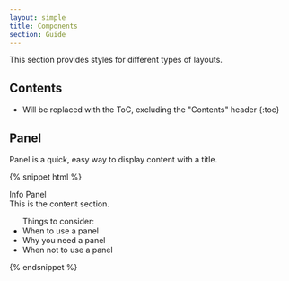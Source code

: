 ```yaml
---
layout: simple
title: Components
section: Guide
---
```


This section provides styles for different types of layouts.

## Contents

* Will be replaced with the ToC, excluding the "Contents" header
{:toc}

## Panel

Panel is a quick, easy way to display content with a title.

{% snippet html %}
<div class="daptiv-panel">
    <div class="title">Info Panel</div>
    <div class="content">
        This is the content section.
        <ul>Things to consider:
            <li>When to use a panel</li>
            <li>Why you need a panel</li>
            <li>When not to use a panel</li>
        </ul>
    </div>
</div>
{% endsnippet %}

